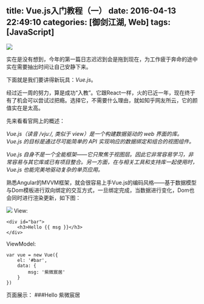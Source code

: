 title: Vue.js入门教程（一）
date: 2016-04-13 22:49:10
categories: [御剑江湖, Web]
tags: [JavaScript]
---
![](/img/vue/icon.jpg)

实在是没有想到，今年的第一篇日志迟迟到会是拖到现在，为工作疲于奔命的途中实在需要抽出时间让自己安静下来。

下面就是我们要讲得新玩具：_Vue.js_。

经过近一周的努力，算是成功“入教”。它跟React一样，火的已近一年，现在终于有了机会可以尝试过把瘾。选择它，不需要什么理由，就如知乎网友所云，它的颜值实在是太高。

先来看看官网上的概述：

_Vue.js（读音 /vjuː/, 类似于 view）是一个构建数据驱动的 web 界面的库。Vue.js 的目标是通过尽可能简单的 API 实现响应的数据绑定和组合的视图组件。_

_Vue.js 自身不是一个全能框架——它只聚焦于视图层。因此它非常容易学习，非常容易与其它库或已有项目整合。另一方面，在与相关工具和支持库一起使用时，Vue.js 也能完美地驱动复杂的单页应用。_

熟悉Angular的MVVM框架，就会很容易上手Vue.js的编码风格——基于数据模型与Dom模板进行双向绑定的交互方式，一旦绑定完成，当数据进行变化，Dom也会同时进行渲染更新，如下图：

![](/img/vue/flow.png)
View:
```
<div id="bar">
    <h3>Hello {{ msg }}</h3>
</div>
```
ViewModel:
```
var vue = new Vue({
    el: '#bar',
    data: {
        msg: '紫微宸居'
    }
})
```
页面展示：
###Hello 紫微宸居
